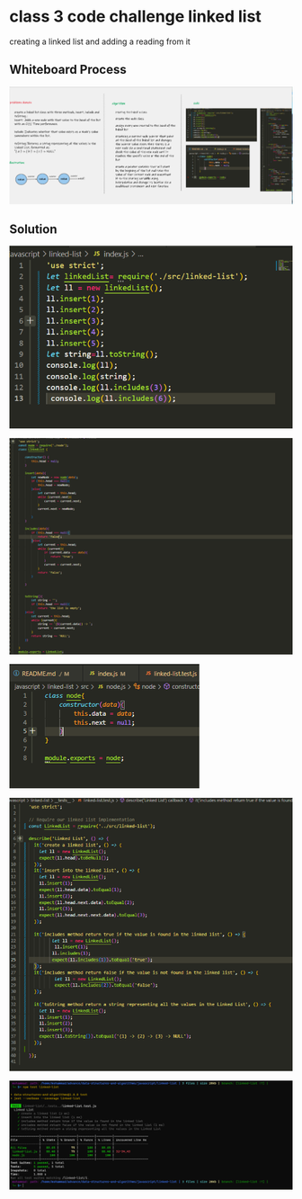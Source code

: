 # class 3 code challenge linked list 
<!-- Description of the challenge -->
creating a linked list and adding a reading from it 
## Whiteboard Process
<!-- Embedded whiteboard image -->
![Alt Text](./assets/Screenshot%202023-06-09%20233836.png)

## Solution
<!-- Show how to run your code, and examples of it in action -->
![Alt Text](./assets/Screenshot%202023-06-09%20233959.png)

![Alt Text](./assets/Screenshot%202023-06-09%20234040.png)

![Alt Text](./assets/Screenshot%202023-06-09%20234103.png)

![Alt Text](./assets/Screenshot%202023-06-09%20234117.png)

![Alt Text](./assets/Screenshot%202023-06-09%20234138.png)





